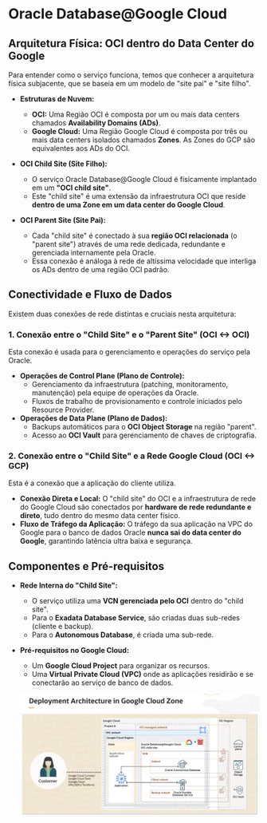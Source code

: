 # Oracle Database@Google Cloud

## Arquitetura Física: OCI dentro do Data Center do Google

Para entender como o serviço funciona, temos que conhecer a arquitetura física subjacente, que se baseia em um modelo de "site pai" e "site filho".

* **Estruturas de Nuvem:**
    * **OCI:** Uma Região OCI é composta por um ou mais data centers chamados **Availability Domains (ADs)**.
    * **Google Cloud:** Uma Região Google Cloud é composta por três ou mais data centers isolados chamados **Zones**. As Zones do GCP são equivalentes aos ADs do OCI.

* **OCI Child Site (Site Filho):**
    * O serviço Oracle Database@Google Cloud é fisicamente implantado em um **"OCI child site"**.
    * Este "child site" é uma extensão da infraestrutura OCI que reside **dentro de uma Zone em um data center do Google Cloud**.

* **OCI Parent Site (Site Pai):**
    * Cada "child site" é conectado à sua **região OCI relacionada** (o "parent site") através de uma rede dedicada, redundante e gerenciada internamente pela Oracle.
    * Essa conexão é análoga à rede de altíssima velocidade que interliga os ADs dentro de uma região OCI padrão.

## Conectividade e Fluxo de Dados

Existem duas conexões de rede distintas e cruciais nesta arquitetura:

### 1. Conexão entre o "Child Site" e o "Parent Site" (OCI <-> OCI)

Esta conexão é usada para o gerenciamento e operações do serviço pela Oracle.

* **Operações de Control Plane (Plano de Controle):**
    * Gerenciamento da infraestrutura (patching, monitoramento, manutenção) pela equipe de operações da Oracle.
    * Fluxos de trabalho de provisionamento e controle iniciados pelo Resource Provider.
* **Operações de Data Plane (Plano de Dados):**
    * Backups automáticos para o **OCI Object Storage** na região "parent".
    * Acesso ao **OCI Vault** para gerenciamento de chaves de criptografia.

### 2. Conexão entre o "Child Site" e a Rede Google Cloud (OCI <-> GCP)

Esta é a conexão que a aplicação do cliente utiliza.

* **Conexão Direta e Local:** O "child site" do OCI e a infraestrutura de rede do Google Cloud são conectados por **hardware de rede redundante e direto**, tudo dentro do mesmo data center físico.
* **Fluxo de Tráfego da Aplicação:** O tráfego da sua aplicação na VPC do Google para o banco de dados Oracle **nunca sai do data center do Google**, garantindo latência ultra baixa e segurança.

## Componentes e Pré-requisitos

* **Rede Interna do "Child Site":**
    * O serviço utiliza uma **VCN gerenciada pelo OCI** dentro do "child site".
    * Para o **Exadata Database Service**, são criadas duas sub-redes (cliente e backup).
    * Para o **Autonomous Database**, é criada uma sub-rede.

* **Pré-requisitos no Google Cloud:**
    * Um **Google Cloud Project** para organizar os recursos.
    * Uma **Virtual Private Cloud (VPC)** onde as aplicações residirão e se conectarão ao serviço de banco de dados.

    ![alt text](images/image1.png)